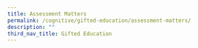 ```yaml
---
title: Assessment Matters
permalink: /cognitive/gifted-education/assessment-matters/
description: ""
third_nav_title: Gifted Education
---
```

